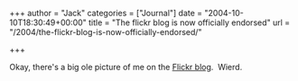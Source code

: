 +++
author = "Jack"
categories = ["Journal"]
date = "2004-10-10T18:30:49+00:00"
title = "The flickr blog is now officially endorsed"
url = "/2004/the-flickr-blog-is-now-officially-endorsed/"

+++

Okay, there's a big ole picture of me on the [Flickr blog][1].&nbsp; Wierd.

 [1]: http://blog.flickr.com/